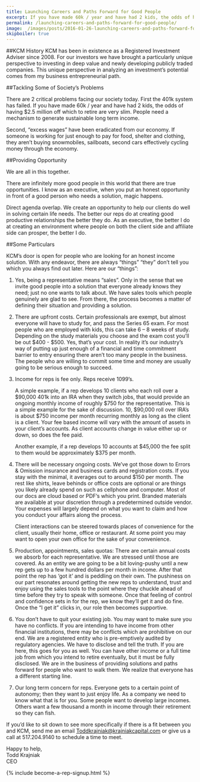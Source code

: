 ```yaml
---
title: Launching Careers and Paths Forward for Good People
excerpt: If you have made 60k / year and have had 2 kids, the odds of having $2.5 million off which to retire are very slim.  People need a mechanism to generate sustainable long term income.
permalink: /launching-careers-and-paths-forward-for-good-people/
image:  /images/posts/2016-01-26-launching-careers-and-paths-forward-for-good-people/team.jpg
skipboiler: true
---
```


##KCM History
KCM has been in existence as a Registered Investment Adviser since 2008. For our investors we have brought a particularly unique perspective to investing in deep value and newly developing publicly traded companies.  This unique perspective in analyzing an investment’s potential comes from my business entrepreneurial path. 

##Tackling Some of Society’s Problems

There are 2 critical problems facing our society today.  First the 401k system has failed. If you have made 60k / year and have had 2 kids, the odds of having $2.5 million off which to retire are very slim.  People need a mechanism to generate sustainable long term income. 

Second, “excess wages” have been eradicated from our economy.  If someone is working for just enough to pay for food, shelter and clothing, they aren’t buying snowmobiles, sailboats, second cars effectively cycling money through the economy.

##Providing Opportunity

We are all in this together.

There are infinitely more good people in this world that there are true opportunities.  I know as an executive, when you put an honest opportunity in front of a good person who needs a solution, magic happens.  

Direct agenda overlap.  We create an opportunity to help our clients do well in solving certain life needs.  The better our reps do at creating good productive relationships the better they do.  As an executive, the better I do at creating an environment where people on both the client side and affiliate side can prosper, the better I do. 

##Some Particulars

KCM’s door is open for people who are looking for an honest income solution.   With any endeavor, there are always “things” “they” don’t tell you which you always find out later. Here are our “things”:

 1. Yes, being a representative means “sales”.  Only in the sense that we invite good people into a solution that everyone already knows they need; just no one wants to talk about. We have sales tools which people genuinely are glad to see. From there, the process becomes a matter of defining their situation and providing a solution.
   
 1. There are upfront costs.  Certain professionals are exempt, but almost everyone will have to study for, and pass the Series 65 exam.  For most people who are employed with kids, this can take 6 – 8 weeks of study.  Depending on the study materials you choose and the exam cost you’ll be out $400 - $500.  Yes, that’s your cost.  In reality it’s our industry’s way of putting up just enough of a financial and time commitment barrier to entry ensuring there aren’t too many people in the business.  The people who are willing to commit some time and money are usually going to be serious enough to succeed.  

 1.	Income for reps is fee only. Reps receive 1099’s.  

	A simple example, if a rep develops 10 clients who each roll over a $90,000 401k into an IRA when they switch jobs, that would provide an ongoing monthly income of roughly $750 for the representative.  This is a simple example for the sake of discussion.  10, $90,000 roll over IRA’s is about $750 income per month recurring monthly as long as the client is a client. Your fee based income will vary with the amount of assets in your client’s accounts.   As client accounts change in value either up or down, so does the fee paid.

	Another example, if a rep develops 10 accounts at $45,000 the fee split to them would be approximately $375 per month.  
   
 1. There will be necessary ongoing costs.  We’ve got those down to Errors & Omission insurance and business cards and registration costs. If you stay with the minimal, it averages out to around $150 per month.  The rest like shirts, leave behinds or office costs are optional or are things you likely already spend on such as cellphone and computer.  Most of our docs are cloud based or PDF’s which you print.   Branded materials are available at your discretion through a predetermined outside vendor. Your expenses will largely depend on what you want to claim and how you conduct your affairs along the process. 

	Client interactions can be steered towards places of convenience for the client, usually their home, office or restaurant.  At some point you may want to open your own office for the sake of your convenience.

 1.	 Production, appointments, sales quotas:  There are certain annual costs we absorb for each representative. We are stressed until those are covered.  As an entity we are going to be a bit loving-pushy until a new rep gets up to a few hundred dollars per month in income.  After that point the rep has ‘got it’ and is peddling on their own.   The pushiness on our part resonates around getting the new reps to understand, trust and enjoy using the sales tools to the point where they chuckle ahead of time before they try to speak with someone.  Once that feeling of control and confidence sets in for the rep, we know they’ll get it and do fine.  Once the “I get it” clicks in, our role then becomes supportive.

 1. You don’t have to quit your existing job. You may want to make sure you have no conflicts. If you are intending to have income from other financial institutions, there may be conflicts which are prohibitive on our end.  We are a registered entity who is pre-emptively audited by regulatory agencies. We have to disclose and tell the truth. If you are here, this goes for you as well. You can have other income or a full time job from which you intend to retire eventually, but it must be fully disclosed. We are in the business of providing solutions and paths forward for people who want to walk them.  We realize that everyone has a different starting line.
 
 1. Our long term concern for reps.  Everyone gets to a certain point of autonomy; then they want to just enjoy life.  As a company we need to know what that is for you.  Some people want to develop large incomes. Others want a few thousand a month in income through their retirement so they can fish.  

If you’d like to sit down to see more specifically if there is a fit between you and KCM, send me an email [Toddkrajniak@krajniakcapital.com](toddkrajniak@krajniakcapital.com) or give us a call at 517.204.9140 to schedule a time to meet.

Happy to help,<br>
Todd Krajniak<br>
CEO

{% include become-a-rep-signup.html %}
